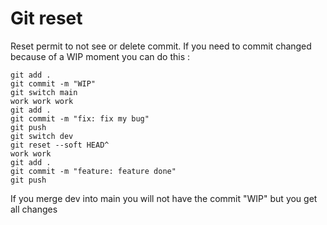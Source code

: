 # Git reset 

Reset permit to not see or delete commit.
If you need to commit changed because of a WIP moment you can do this :

```
git add . 
git commit -m "WIP"
git switch main
work work work
git add . 
git commit -m "fix: fix my bug"
git push 
git switch dev
git reset --soft HEAD^
work work 
git add . 
git commit -m "feature: feature done"
git push 
```

If you merge dev into main you will not have the commit "WIP" but you get all changes

